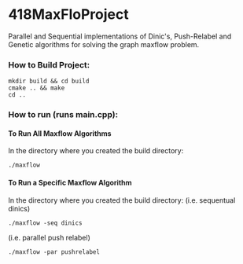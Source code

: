 # 418MaxFloProject
Parallel and Sequential implementations of Dinic's, Push-Relabel and Genetic algorithms for solving the graph maxflow problem.

### How to Build Project:
```
mkdir build && cd build
cmake .. && make
cd ..
```

### How to run (runs main.cpp):

#### To Run All Maxflow Algorithms
In the directory where you created the build directory:
```
./maxflow
```

#### To Run a Specific Maxflow Algorithm
In the directory where you created the build directory:
(i.e. sequentual dinics)
```
./maxflow -seq dinics
```
(i.e. parallel push relabel)
```
./maxflow -par pushrelabel
```




